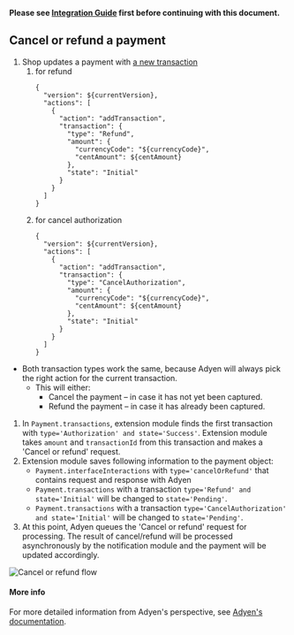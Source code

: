 **Please see [Integration Guide](IntegrationGuide.md) first before continuing with this document.**

## Cancel or refund a payment

1. Shop updates a payment with [a new transaction](https://docs.commercetools.com/http-api-projects-payments#add-transaction)
    1. for refund
        ```
        {
          "version": ${currentVersion},
          "actions": [
            {
              "action": "addTransaction",
              "transaction": {
                "type": "Refund",
                "amount": {
                  "currencyCode": "${currencyCode}",
                  "centAmount": ${centAmount}
                },
                "state": "Initial"
              }
            }
          ]
        }
        ```
    1. for cancel authorization
        ```
        {
          "version": ${currentVersion},
          "actions": [
            {
              "action": "addTransaction",
              "transaction": {
                "type": "CancelAuthorization",
                "amount": {
                  "currencyCode": "${currencyCode}",
                  "centAmount": ${centAmount}
                },
                "state": "Initial"
              }
            }
          ]
        }
        ```

- Both transaction types work the same, because Adyen will always pick the right action for the current transaction.
    - This will either: 
      - Cancel the payment – in case it has not yet been captured. 
      - Refund the payment – in case it has already been captured.
1. In `Payment.transactions`, extension module finds the first transaction with `type='Authorization' and state='Success'`. 
Extension module takes `amount` and `transactionId` from this transaction and makes a 'Cancel or refund' request.  
1. Extension module saves following information to the payment object:
    * `Payment.interfaceInteractions` with `type='cancelOrRefund'` that contains request and response with Adyen
    * `Payment.transactions` with a transaction `type='Refund' and state='Initial'` will be changed to `state='Pending'`.
    * `Payment.transactions` with a transaction `type='CancelAuthorization' and state='Initial'` will be changed to `state='Pending'`.
1. At this point, Adyen queues the 'Cancel or refund' request for processing.
The result of cancel/refund will be processed asynchronously by the notification module and the payment will be updated accordingly.  

![Cancel or refund flow](https://user-images.githubusercontent.com/803826/56808274-6218f600-6831-11e9-8b6e-0997b9504492.png)

#### More info
For more detailed information from Adyen's perspective, see [Adyen's documentation](https://docs.adyen.com/developers/development-resources/payment-modifications/cancel-or-refund).
